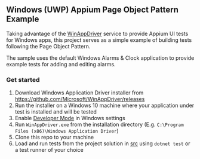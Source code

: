 ## Windows (UWP) Appium Page Object Pattern Example

Taking advantage of the [WinAppDriver](https://github.com/microsoft/WinAppDriver) service to provide Appium UI tests for Windows apps, this project serves as a simple example of building tests following the Page Object Pattern.

The sample uses the default Windows Alarms & Clock application to provide example tests for adding and editing alarms. 

### Get started
1. Download Windows Application Driver installer from <https://github.com/Microsoft/WinAppDriver/releases>
2. Run the installer on a Windows 10 machine where your application under test is installed and will be tested
3. Enable [Developer Mode](https://docs.microsoft.com/en-us/windows/uwp/get-started/enable-your-device-for-development) in Windows settings
4. Run `WinAppDriver.exe` from the installation directory (E.g. `C:\Program Files (x86)\Windows Application Driver`)
5. Clone this repo to your machine
6. Load and run tests from the project solution in [src](/src/) using `dotnet test` or a test runner of your choice
